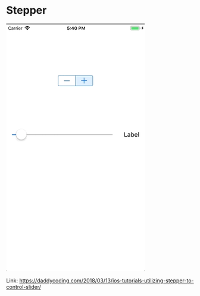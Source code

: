# Stepper

![](https://github.com/zhiyao92/Stepper/blob/master/Mar-14-2018%2017-40-17.gif)

Link: https://daddycoding.com/2018/03/13/ios-tutorials-utilizing-stepper-to-control-slider/
